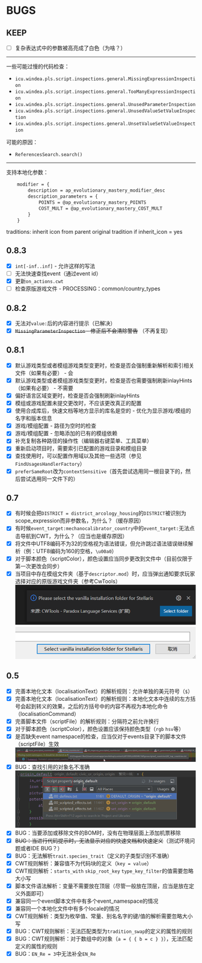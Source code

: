 # BUGS

## KEEP

* [ ] 复杂表达式中的参数被高亮成了白色（为啥？）

***

一些可能过慢的代码检查：

* `icu.windea.pls.script.inspections.general.MissingExpressionInspection`
* `icu.windea.pls.script.inspections.general.TooManyExpressionInspection`
* `icu.windea.pls.script.inspections.general.UnusedParameterInspection`
* `icu.windea.pls.script.inspections.general.UnusedValueSetValueInspection`
* `icu.windea.pls.script.inspections.general.UnsetValueSetValueInspection`

可能的原因：

* `ReferencesSearch.search()`

*** 

支持本地化参数：

```
	modifier = {
		description = ap_evolutionary_mastery_modifier_desc
		description_parameters = {
			POINTS = @ap_evolutionary_mastery_POINTS
			COST_MULT = @ap_evolutionary_mastery_COST_MULT
		}
	}
```

traditions: inherit icon from parent original tradition if inherit_icon = yes

## 0.8.3

* [X] `int[-inf..inf]` - 允许这样的写法 
* [ ] 无法快速查找event（通过event id）
* [X] 更新`on_actions.cwt`
* [ ] 检查原版游戏文件 - PROCESSING：common/country_types

## 0.8.2

* [X] 无法对`value:`后的内容进行提示（已解决）
* [X] ~~`MissingParameterInspection` - 修正后不会清除警告~~ （不再复现）

## 0.8.1

* [X] 默认游戏类型或者模组游戏类型变更时，检查是否会强制重新解析和索引相关文件（如果有必要） - 会
* [X] 默认游戏类型或者模组游戏类型变更时，检查是否也需要强制刷新inlayHints（如果有必要） - 不需要
* [X] 偏好语言区域变更时，检查是否会强制刷新inlayHints
* [X] 模组或游戏配置未提交更改时，不应该更改真正的配置
* [X] 使用合成库后，快速文档等地方显示的库名是空的 - 优化为显示游戏/模组的名字和版本信息
* [X] 游戏/模组配置 - 路径为空时的检查
* [X] 游戏/模组配置 - 忽略添加的已有的模组依赖
* [X] 补充复制各种路径的操作性（编辑器右键菜单、工具菜单）
* [X] 重新启动项目时，需要索引已配置的游戏目录和模组目录
* [X] 查找使用时，可以配置作用域以及其他一些选项（参见`FindUsagesHandlerFactory`）
* [X] `preferSameRoot`改为`contextSensitive`（首先尝试选用同一根目录下的，然后尝试选用同一文件下的）

## 0.7

* [X] 有时候会把`DISTRICT = district_arcology_housing`的`DISTRICT`被识别为scope_expression而非参数名，为什么？（缓存原因）
* [X] 有时候`event_target:mechanocalibrator_country`中的`event_target:`无法点击导航到CWT，为什么？（应当也是缓存原因）
* [X] 将文件中UTF8编码不为32的空格视为语法错误，但允许跳过语法错误继续解析（例：UTF8编码为160的空格，`\u00a0`）
* [X] 对于脚本颜色（scriptColor），颜色设置应当同步更改到文件中（目前仅限于第一次更改会同步）
* [X] 当项目中存在模组文件夹（基于`descriptor.mod`）时，应当弹出通知要求玩家选择对应的原版游戏文件夹（参考CwTools）
  ![](BUGS.assets/image-20220404120657429.png)
  ![](BUGS.assets/image-20220404120720948.png)

## 0.5

* [X] 完善本地化文本（localisationText）的解析规则：允许单独的美元符号（`$`）
* [X] 完善本地化文本（localisationText）的解析规则：本地化文本中连续的左方括号会起到转义的效果，之后的方括号中的内容不再视为本地化命令（localisationCommand）
* [X] 完善脚本文件（scriptFile）的解析规则：分隔符之前允许换行
* [X] 对于脚本颜色（scriptColor），颜色设置应该保持颜色类型（`rgb` `hsv`等）
* [X] 是否缺失event namespace的检查，应当仅对于events目录下的脚本文件（scriptFile）生效
      ![](BUGS.assets/image-20220404120448300.png)
* [X] BUG：查找引用的对象名不准确
      ![](BUGS.assets/image-20220404115700617.png)
* [X] BUG：当要添加或移除文件的BOM时，没有在物理层面上添加机票移除
* [X] ~~BUG：当进行代码提示时，无法显示对应的快速文档和快速定义~~（测试环境问题或者IDE BUG？）
* [X] BUG：无法解析`trait.species_trait`（定义的子类型识别不准确）
* [X] CWT规则解析：兼容值不为代码块的定义（`key = value`）
* [X] CWT规则解析：`starts_with` `skip_root_key` `type_key_filter`的值需要忽略大小写
* [X] 脚本文件语法解析：变量不需要放在顶层（尽管一般放在顶层，应当是放在定义外面即可）
* [X] 兼容同一个event脚本文件中有多个event_namespace的情况
* [X] 兼容同一个本地化文件中有多个locale的情况
* [X] CWT规则解析：类型为枚举值、常量、别名名字的键/值的解析需要忽略大小写
* [X] BUG：CWT规则解析：无法匹配类型为`tradition_swap`的定义的属性的规则
* [X] BUG：CWT规则解析：对于数组中的对象（`a = { { b = c } }`），无法匹配定义的属性的规则
* [X] BUG：`EN_Re = 3`中无法补全`EN_Re`
